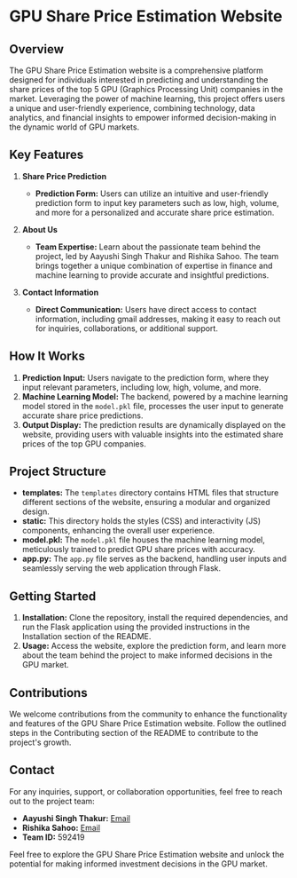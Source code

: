 # GPU Share Price Estimation Website

## Overview
The GPU Share Price Estimation website is a comprehensive platform designed for individuals interested in predicting and understanding the share prices of the top 5 GPU (Graphics Processing Unit) companies in the market. Leveraging the power of machine learning, this project offers users a unique and user-friendly experience, combining technology, data analytics, and financial insights to empower informed decision-making in the dynamic world of GPU markets.

## Key Features
1. **Share Price Prediction**
   - **Prediction Form:** Users can utilize an intuitive and user-friendly prediction form to input key parameters such as low, high, volume, and more for a personalized and accurate share price estimation.
   
2. **About Us**
   - **Team Expertise:** Learn about the passionate team behind the project, led by Aayushi Singh Thakur and Rishika Sahoo. The team brings together a unique combination of expertise in finance and machine learning to provide accurate and insightful predictions.

3. **Contact Information**
   - **Direct Communication:** Users have direct access to contact information, including gmail addresses, making it easy to reach out for inquiries, collaborations, or additional support.

## How It Works
1. **Prediction Input:** Users navigate to the prediction form, where they input relevant parameters, including low, high, volume, and more.
2. **Machine Learning Model:** The backend, powered by a machine learning model stored in the `model.pkl` file, processes the user input to generate accurate share price predictions.
3. **Output Display:** The prediction results are dynamically displayed on the website, providing users with valuable insights into the estimated share prices of the top GPU companies.

## Project Structure
- **templates:** The `templates` directory contains HTML files that structure different sections of the website, ensuring a modular and organized design.
- **static:** This directory holds the styles (CSS) and interactivity (JS) components, enhancing the overall user experience.
- **model.pkl:** The `model.pkl` file houses the machine learning model, meticulously trained to predict GPU share prices with accuracy.
- **app.py:** The `app.py` file serves as the backend, handling user inputs and seamlessly serving the web application through Flask.

## Getting Started
1. **Installation:** Clone the repository, install the required dependencies, and run the Flask application using the provided instructions in the Installation section of the README.
2. **Usage:** Access the website, explore the prediction form, and learn more about the team behind the project to make informed decisions in the GPU market.

## Contributions
We welcome contributions from the community to enhance the functionality and features of the GPU Share Price Estimation website. Follow the outlined steps in the Contributing section of the README to contribute to the project's growth.

## Contact
For any inquiries, support, or collaboration opportunities, feel free to reach out to the project team:
- **Aayushi Singh Thakur:** [Email](mailto:imaayushisinghthakur@gmail.com)
- **Rishika Sahoo:** [Email](mailto:s.rishika009@gmail.com)
- **Team ID:** 592419

Feel free to explore the GPU Share Price Estimation website and unlock the potential for making informed investment decisions in the GPU market.

